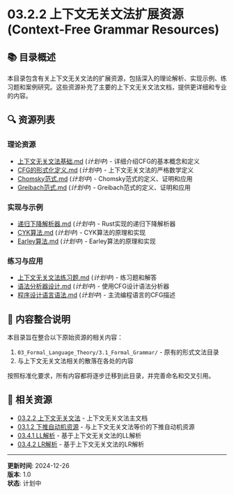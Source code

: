# 03.2.2 上下文无关文法扩展资源 (Context-Free Grammar Resources)

## 📚 目录概述

本目录包含有关上下文无关文法的扩展资源，包括深入的理论解析、实现示例、练习题和案例研究。这些资源补充了主要的上下文无关文法文档，提供更详细和专业的内容。

## 🔍 资源列表

### 理论资源

- [上下文无关文法基础.md](./上下文无关文法基础.md) (*计划中*) - 详细介绍CFG的基本概念和定义
- [CFG的形式化定义.md](./CFG的形式化定义.md) (*计划中*) - 上下文无关文法的严格数学定义
- [Chomsky范式.md](./Chomsky范式.md) (*计划中*) - Chomsky范式的定义、证明和应用
- [Greibach范式.md](./Greibach范式.md) (*计划中*) - Greibach范式的定义、证明和应用

### 实现与示例

- [递归下降解析器.md](./递归下降解析器.md) (*计划中*) - Rust实现的递归下降解析器
- [CYK算法.md](./CYK算法.md) (*计划中*) - CYK算法的原理和实现
- [Earley算法.md](./Earley算法.md) (*计划中*) - Earley算法的原理和实现

### 练习与应用

- [上下文无关文法练习题.md](./上下文无关文法练习题.md) (*计划中*) - 练习题和解答
- [语法分析器设计.md](./语法分析器设计.md) (*计划中*) - 使用CFG设计语法分析器
- [程序设计语言语法.md](./程序设计语言语法.md) (*计划中*) - 主流编程语言的CFG描述

## 🔄 内容整合说明

本目录旨在整合以下原始资源的相关内容：

1. `03_Formal_Language_Theory/3.1_Formal_Grammar/` - 原有的形式文法目录
2. 与上下文无关文法相关的散落在各处的内容

按照标准化要求，所有内容都将逐步迁移到此目录，并完善命名和交叉引用。

## 🔗 相关资源

- [03.2.2 上下文无关文法](../03.2.2_Context_Free_Grammar.md) - 上下文无关文法主文档
- [03.1.2 下推自动机资源](../../03.1_Automata_Theory/03.1.2_Pushdown_Automata_Resources/) - 与上下文无关文法等价的下推自动机资源
- [03.4.1 LL解析](../../03.4_Parsing_Theory/03.4.1_LL_Parsing.md) - 基于上下文无关文法的LL解析
- [03.4.2 LR解析](../../03.4_Parsing_Theory/03.4.2_LR_Parsing.md) - 基于上下文无关文法的LR解析

---

**更新时间**: 2024-12-26  
**版本**: 1.0  
**状态**: 计划中 